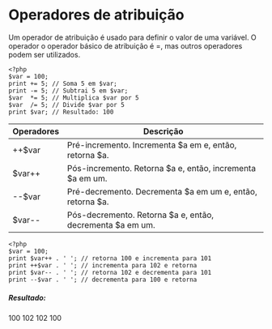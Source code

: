 # Operadores de atribuição

Um operador de atribuição é usado para definir o valor de uma variável. O operador 
o operador básico de atribuição é =, mas outros operadores podem ser utilizados. 

    <?php 
    $var = 100;
    print += 5; // Soma 5 em $var;
    print -= 5; // Subtrai 5 em $var;
    $var  *= 5; // Multiplica $var por 5
    $var  /= 5; // Divide $var por 5
    print $var; // Resultado: 100

Operadores | Descrição
---------- | --------
++$var     | Pré-incremento. Incrementa $a em e, então, retorna $a.
$var++     | Pós-incremento. Retorna $a e, então, incrementa $a em um.
--$var     | Pré-decremento. Decrementa $a em um e, então, retorna $a.  
$var--     | Pós-decremento. Retorna $a e, então, decrementa $a em um.

    <?php
    $var = 100;
    print $var++ . ' '; // retorna 100 e incrementa para 101
    print ++$var . ' '; // incrementa para 102 e retorna
    print $var-- . ' '; // retorna 102 e decrementa para 101
    print --$var . ' '; // decrementa para 100 e retorna

##### Resultado:
100  102  102  100
